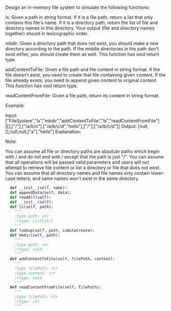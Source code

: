 Design an in-memory file system to simulate the following functions:

ls: Given a path in string format. If it is a file path, return a list that only contains this file's name. If it is a directory path, return the list of file and directory names in this directory. Your output (file and directory names together) should in lexicographic order.

mkdir: Given a directory path that does not exist, you should make a new directory according to the path. If the middle directories in the path don't exist either, you should create them as well. This function has void return type. 

addContentToFile: Given a file path and file content in string format. If the file doesn't exist, you need to create that file containing given content. If the file already exists, you need to append given content to original content. This function has void return type.

readContentFromFile: Given a file path, return its content in string format.

Example:

Input: 
["FileSystem","ls","mkdir","addContentToFile","ls","readContentFromFile"]
[[],["/"],["/a/b/c"],["/a/b/c/d","hello"],["/"],["/a/b/c/d"]]
Output:
[null,[],null,null,["a"],"hello"]
Explanation:




Note:

You can assume all file or directory paths are absolute paths which begin with / and do not end with / except that the path is just "/".
You can assume that all operations will be passed valid parameters and users will not attempt to retrieve file content or list a directory or file that does not exist.
You can assume that all directory names and file names only contain lower-case letters, and same names won't exist in the same directory.




```python
  def __init__(self, name):
  def appendData(self, data):
  def readAll(self):
  def __init__(self):
  def ls(self, path):
    """
    :type path: str
    :rtype: List[str]
    """
  def lookup(self, path, isAutoCreate):
  def mkdir(self, path):
    """
    :type path: str
    :rtype: void
    """
  def addContentToFile(self, filePath, content):
    """
    :type filePath: str
    :type content: str
    :rtype: void
    """
  def readContentFromFile(self, filePath):
    """
    :type filePath: str
    :rtype: str
    """
```

